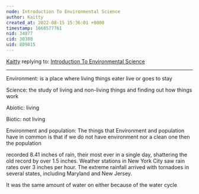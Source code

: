 ```yaml
---
node: Introduction To Environmental Science
author: Kaitty
created_at: 2022-08-15 15:36:01 +0000
timestamp: 1660577761
nid: 34877
cid: 30388
uid: 809815
---
```




[Kaitty](../profile/Kaitty) replying to: [Introduction To Environmental Science](../notes/TheChessGym/08-15-2022/introduction-to-environmental-science)

----
Environment: is a place where living things eater live or goes to stay 

Science: the study of living and non-living things and finding out how things work 

Abiotic: living 

Biotic: not living 

Environment and population: The things that Environment and population have in common is that if we do not have environment nor a clean one then the population  

recorded 8.41 inches of rain, their most ever in a single day, shattering the old record by over 1.5 inches. Weather stations in New York City saw rain rates over 3 inches per hour. The extreme rainfall arrived with tornadoes in several states, including Maryland and New Jersey. 

It was the same amount of water on either because of the water cycle  
